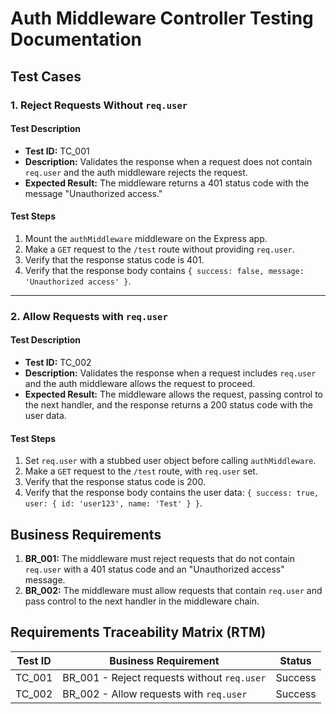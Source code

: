 # Auth Middleware Controller Testing Documentation

## Test Cases

### 1. Reject Requests Without `req.user`

#### Test Description

- **Test ID:** TC_001
- **Description:** Validates the response when a request does not contain `req.user` and the auth middleware rejects the request.
- **Expected Result:** The middleware returns a 401 status code with the message "Unauthorized access."

#### Test Steps

1. Mount the `authMiddleware` middleware on the Express app.
2. Make a `GET` request to the `/test` route without providing `req.user`.
3. Verify that the response status code is 401.
4. Verify that the response body contains `{ success: false, message: 'Unauthorized access' }`.

---

### 2. Allow Requests with `req.user`

#### Test Description

- **Test ID:** TC_002
- **Description:** Validates the response when a request includes `req.user` and the auth middleware allows the request to proceed.
- **Expected Result:** The middleware allows the request, passing control to the next handler, and the response returns a 200 status code with the user data.

#### Test Steps

1. Set `req.user` with a stubbed user object before calling `authMiddleware`.
2. Make a `GET` request to the `/test` route, with `req.user` set.
3. Verify that the response status code is 200.
4. Verify that the response body contains the user data: `{ success: true, user: { id: 'user123', name: 'Test' } }`.

## Business Requirements

1. **BR_001:** The middleware must reject requests that do not contain `req.user` with a 401 status code and an "Unauthorized access" message.
2. **BR_002:** The middleware must allow requests that contain `req.user` and pass control to the next handler in the middleware chain.

## Requirements Traceability Matrix (RTM)

| **Test ID** | **Business Requirement**                    | **Status** |
| ----------- | ------------------------------------------- | ---------- |
| TC_001      | BR_001 - Reject requests without `req.user` | Success    |
| TC_002      | BR_002 - Allow requests with `req.user`     | Success    |
